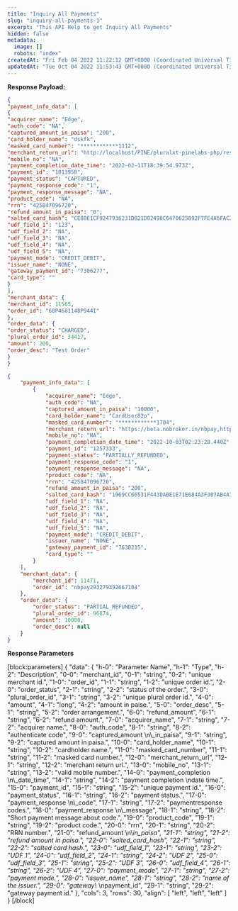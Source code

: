 ```yaml
---
title: "Inquiry All Payments"
slug: "inquiry-all-payments-1"
excerpt: "This API Help to get Inquiry All Payments"
hidden: false
metadata: 
  image: []
  robots: "index"
createdAt: "Fri Feb 04 2022 11:22:12 GMT+0000 (Coordinated Universal Time)"
updatedAt: "Tue Oct 04 2022 11:53:43 GMT+0000 (Coordinated Universal Time)"
---
```

**Response Payload:** 

```json 200 Success
{
"payment_info_data": [
{
"acquirer_name": "Edge",
"auth_code": "NA",
"captured_amount_in_paisa": "200",
"card_holder_name": "dskfk",
"masked_card_number": "************1112",
"merchant_return_url": "http://localhost/PINE/pluralxt-pinelabs-php/response_page.php",
"mobile_no": "NA",
"payment_completion_date_time": "2022-02-11T18:39:54.973Z",
"payment_id": "1013950",
"payment_status": "CAPTURED",
"payment_response_code": "1",
"payment_response_message": "NA",
"product_code": "NA",
"rrn": "425847096720",
"refund_amount_in_paisa": "0",
"salted_card_hash": "CE88E1CF9247936231DB21D02498C6470625892F7FE4A6FAC2FE8F6A03D3E4AE",
"udf_field_1": "123",
"udf_field_2": "NA",
"udf_field_3": "NA",
"udf_field_4": "NA",
"udf_field_5": "NA",
"payment_mode": "CREDIT_DEBIT",
"issuer_name": "NONE",
"gateway_payment_id": "7306277",
"card_type": ""
}
],
"merchant_data": {
"merchant_id": 11565,
"order_id": "68P4681148P944I"
},
"order_data": {
"order_status": "CHARGED",
"plural_order_id": 34417,
"amount": 200,
"order_desc": "Test Order"
}
}
```
```json Partial refund
{
    "payment_info_data": [
        {
            "acquirer_name": "Edge",
            "auth_code": "NA",
            "captured_amount_in_paisa": "10000",
            "card_holder_name": "CardUser82o",
            "masked_card_number": "************1704",
            "merchant_return_url": "https://beta.nobroker.in/nbpay,http://192.168.101.93:7050/chargingresp.aspx,http://localhost/Pine/response1.php,http://10.200.146.139:7020/chargingrespnew.aspx",
            "mobile_no": "NA",
            "payment_completion_date_time": "2022-10-03T02:23:28.440Z",
            "payment_id": "1257333",
            "payment_status": "PARTIALLY_REFUNDED",
            "payment_response_code": "1",
            "payment_response_message": "NA",
            "product_code": "NA",
            "rrn": "425847096720",
            "refund_amount_in_paisa": "200",
            "salted_card_hash": "1969CC66531F443DABE1E71E684A3F307AB4A720F43380825D099F9438C9116D",
            "udf_field_1": "NA",
            "udf_field_2": "NA",
            "udf_field_3": "NA",
            "udf_field_4": "NA",
            "udf_field_5": "NA",
            "payment_mode": "CREDIT_DEBIT",
            "issuer_name": "NONE",
            "gateway_payment_id": "7630215",
            "card_type": ""
        }
    ],
    "merchant_data": {
        "merchant_id": 11471,
        "order_id": "nbpay293279392667184"
    },
    "order_data": {
        "order_status": "PARTIAL_REFUNDED",
        "plural_order_id": 96874,
        "amount": 10000,
        "order_desc": null
    }
}
```

**Response Parameters** 

[block:parameters]
{
  "data": {
    "h-0": "Parameter Name",
    "h-1": "Type",
    "h-2": "Description",
    "0-0": "merchant_id",
    "0-1": "string",
    "0-2": "unique merchant id.",
    "1-0": "order_id",
    "1-1": "string",
    "1-2": "unique order id.",
    "2-0": "order_status",
    "2-1": "string",
    "2-2": "status of the order.",
    "3-0": "plural_order_id",
    "3-1": "string",
    "3-2": "unique plural order id.",
    "4-0": "amount",
    "4-1": "long",
    "4-2": "amount in paise.",
    "5-0": "order_desc",
    "5-1": "string",
    "5-2": "order arrangement.",
    "6-0": "refund_amount",
    "6-1": "string",
    "6-2": "refund amount.",
    "7-0": "acquirer_name",
    "7-1": "string",
    "7-2": "acquirer name.",
    "8-0": "auth_code",
    "8-1": "string",
    "8-2": "authenticate code",
    "9-0": "captured_amount  \n\\_in_paisa",
    "9-1": "string",
    "9-2": "captured amount in paisa.",
    "10-0": "card_holder_name",
    "10-1": "string",
    "10-2": "cardholder name.",
    "11-0": "masked_card_number",
    "11-1": "string",
    "11-2": "masked card number.",
    "12-0": "merchant_return_url",
    "12-1": "string",
    "12-2": "merchant return url.",
    "13-0": "mobile_no",
    "13-1": "string",
    "13-2": "valid mobile number.",
    "14-0": "payment_completion  \n\\_date_time",
    "14-1": "string",
    "14-2": "payment completion  \ndate time.",
    "15-0": "payment_id",
    "15-1": "string",
    "15-2": "unique payment id.",
    "16-0": "payment_status",
    "16-1": "string",
    "16-2": "payment status.",
    "17-0": "payment_response  \n\\_code",
    "17-1": "string",
    "17-2": "paymentresponse codes.",
    "18-0": "payment_response  \n\\_message",
    "18-1": "string",
    "18-2": "Short payment message about code.",
    "19-0": "product_code",
    "19-1": "string",
    "19-2": "product code.",
    "20-0": "rrn",
    "20-1": "string",
    "20-2": "RRN number.",
    "21-0": "refund_amount  \n\\_in_paisa",
    "21-1": "string",
    "21-2": "refund amount in paisa.",
    "22-0": "salted_card_hash",
    "22-1": "string",
    "22-2": "salted card hash.",
    "23-0": "udf_field_1",
    "23-1": "string",
    "23-2": "UDF 1",
    "24-0": "udf_field_2",
    "24-1": "string",
    "24-2": "UDF 2",
    "25-0": "udf_field_3",
    "25-1": "string",
    "25-2": "UDF 3",
    "26-0": "udf_field_4",
    "26-1": "string",
    "26-2": "UDF 4",
    "27-0": "payment_mode",
    "27-1": "string",
    "27-2": "payment mode.",
    "28-0": "issuer_name",
    "28-1": "string",
    "28-2": "name of the issuer.",
    "29-0": "gateway\\_  \npayment_id",
    "29-1": "string",
    "29-2": "gateway payment id."
  },
  "cols": 3,
  "rows": 30,
  "align": [
    "left",
    "left",
    "left"
  ]
}
[/block]
